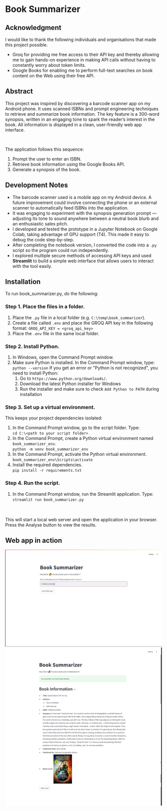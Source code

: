 # Book Summarizer

## Acknowledgment
I would like to thank the following individuals and organisations that made this project possible. 
* Groq for providing me free access to their API key and thereby allowing me to gain hands-on experience in making API calls without having to constantly worry about token limits.
* Google Books for enabling me to perform full-text searches on book content on the Web using their free API.

## Abstract
This project was inspired by discovering a barcode scanner app on my Android phone. It uses scanned ISBNs and prompt engineering techniques to retrieve and summarize book information. The key feature is a 300-word synopsis, written in an engaging tone to spark the reader’s interest in the book. All information is displayed in a clean, user-friendly web app interface.

<br>

The application follows this sequence:
1. Prompt the user to enter an ISBN.
2. Retrieve book information using the Google Books API.
3. Generate a synopsis of the book.

## Development Notes
* The barcode scanner used is a mobile app on my Android device. A future improvement could involve connecting the phone or an external scanner to automatically feed ISBNs into the application.
* It was engaging to experiment with the synopsis generation prompt — adjusting its tone to sound anywhere between a neutral book blurb and an enthusiastic sales pitch.
* I developed and tested the prototype in a Jupyter Notebook on Google Colab, taking advantage of GPU support (T4). This made it easy to debug the code step-by-step.
* After completing the notebook version, I converted the code into a `.py` script so the program could run independently.
* I explored multiple secure methods of accessing API keys and used **Streamlit** to build a simple web interface that allows users to interact with the tool easily.

## Installation
To run book_summarizer.py, do the following:

### Step 1. Place the files in a folder. 
1. Place the `.py` file in a local folder (e.g. `C:\temp\book_summarizer`).
2. Create a file called `.env` and place the GROQ API key in the following format:
	`GROQ_API_KEY = <groq_api_key>`
3. Place the `.env` file in the same local folder. 

### Step 2. Install Python. 
1. In Windows, open the Command Prompt window.
2. Make sure Python is installed. In the Command Prompt window, type:
	`python --version`
If you get an error or "Python is not recognized", you need to install Python:
	1. Go to `https://www.python.org/downloads/`.
	2. Download the latest Python installer for Windows
	3. Run the installer and make sure to check `Add Python to PATH` during installation

### Step 3. Set up a virtual environment. 
This keeps your project dependencies isolated:
1. In the Command Prompt window, go to the script folder. Type:<br>
	`cd C:\<path to your script folder>`
2. In the Command Prompt, create a Python virtual environment named `book_summarizer_env`.<br>
	`python -m venv book_summarizer_env`
3. In the Command Prompt, activate the Python virtual environment.<br>
	`book_summarizer_env\Scripts\activate`
4. Install the required dependencies.<br>
  `pip install -r requirements.txt`

### Step 4. Run the script. 
1. In the Command Prompt window, run the Streamlit application. Type:<br>
	`streamlit run book_summarizer.py`
<br>
<br>
This will start a local web server and open the application in your browser. Press the Analyse button to view the results. 

## Web app in action
![Alt text for screen reader](https://github.com/renabracha/book_summarizer/blob/main/sceenshot_1.JPG?raw=true)
![Alt text for screen reader](https://github.com/renabracha/book_summarizer/blob/main/sceenshot_2.JPG?raw=true)